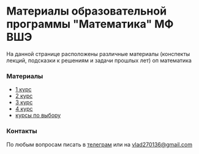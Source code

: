 # Материалы образовательной программы "Математика" МФ ВШЭ

На данной странице расположены различные материалы (конспекты лекций, подсказки к решениям и задачи прошлых лет) оп математика

### Материалы

- [1 курс](https://vladm0z.github.io/HSE-Math/first_term)
- [2 курс](https://vladm0z.github.io/HSE-Math/second_term)
- [3 курс](https://vladm0z.github.io/HSE-Math/third_term)
- [4 курс](https://vladm0z.github.io/HSE-Math/fourth_term)
- [курсы по выбору](https://vladm0z.github.io/HSE-Math/elective)

### Контакты

По любым вопросам писать в [телеграм](t.me/mvr27) или на vlad270136@gmail.com
